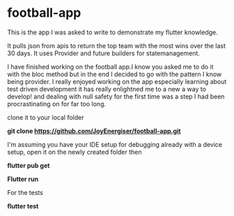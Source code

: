 # football-app
This is the app I was asked to write to demonstrate my flutter knowledge.

It pulls json from apis to return the top team with the most wins over the last 30 days.
It uses Provider and future builders for statemanagement.





I have finished working on the football app.I know you asked me to do it with the bloc method but in the end I decided to go with the pattern I know being provider. I really enjoyed working on the app especially learning about test driven development it has really enlightned me to a new a way to develop! and dealing with null safety for the first time was a step I had been procrastinating on for far too long.

clone it to your local folder

**git clone https://github.com/JoyEnergiser/football-app.git**

I'm assuming you have your IDE setup for debugging already with a device setup, open it on the newly created folder then 

**flutter pub get**

**Flutter run**


For the tests 

**flutter test**



